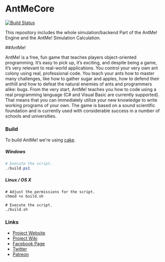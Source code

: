 # AntMeCore

[![Build Status](https://travis-ci.org/AntMeNet/AntMeCore.svg?branch=master)](https://travis-ci.org/AntMeNet/AntMeCore)

This repository includes the whole simulation/backend Part of the AntMe! Engine and the AntMe! Simulation Calculation.

##AntMe!

AntMe! is a free, fun game that teaches players object-oriented programming. It’s easy to pick up, it’s exciting, and despite being a game, it’s very relevant to real-world applications. You control your very own ant colony using real, professional code. You teach your ants how to master many challenges, like how to gather sugar and apples, how to defend their anthill and how to defeat the natural enemies of ants and programmers alike: bugs. From the very start, AntMe! teaches you how to code using a real programming language (C# and Visual Basic are currently supported). That means that you can immediately utilize your new knowledge to write working programs of your own. The game is based on a sound scientific foundation and is currently used with considerable success in a number of schools and universities.

### Build

To build AntMe! we're using [cake](http://cakebuild.net).

##### Windows

```powershell
# Execute the script.
./build.ps1
```

##### Linux / OS X

```console
# Adjust the permissions for the script.
chmod +x build.sh

# Execute the script.
./build.sh
```

### Links
* [Project Website](http://www.antme.net/en/)
* [Project Wiki](http://wiki.antme.net/en)
* [Facebook Page](https://www.facebook.com/antme2/)
* [Twitter](http://www.twitter.com/bobstriker)
* [Patreon](http://www.patreon.com/bobstriker)